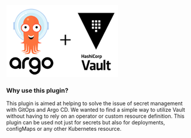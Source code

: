 <img src="https://github.com/IBM/argocd-vault-plugin/raw/main/assets/argo_vault_logo.png" width="300">

### Why use this plugin?
This plugin is aimed at helping to solve the issue of secret management with GitOps and Argo CD. We wanted to find a simple way to utilize Vault without having to rely on an operator or custom resource definition. This plugin can be used not just for secrets but also for deployments, configMaps or any other Kubernetes resource.
